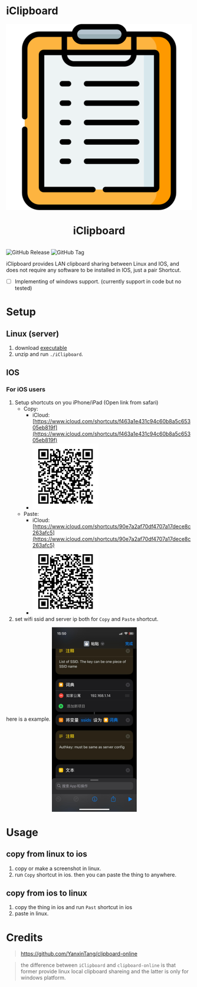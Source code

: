 # iClipboard

<div align="center">
  <img src="https://raw.githubusercontent.com/Sologala/iClipboard/master/resources/clipboard.png" style="display: inline-block; vertical-align: middle;">
  <h1 style="display: inline-block; vertical-align: middle;">iClipboard</h1>
</div>

![GitHub Release](https://img.shields.io/github/v/release/Sologala/iClipboard) 
![GitHub Tag](https://img.shields.io/github/v/tag/Sologala/iClipboard)

iClipboard provides LAN clipboard sharing between Linux and IOS, and does not require any software to be installed in IOS, just a pair Shortcut.


- [ ] Implementing of windows support. (currently support in code but no tested)

# Setup
## Linux (server)

1. download [executable](https://github.com/Sologala/iClipboard/releases) 
2. unzip and run `./iClipboard`. 


## IOS
### For iOS users

1. Setup shortcuts on you iPhone/iPad (Open link from safari)
    - Copy:
      - iCloud: [https://www.icloud.com/shortcuts/f463a1e431c94c60b8a5c65305eb819f](https://www.icloud.com/shortcuts/f463a1e431c94c60b8a5c65305eb819f)
      - ![Copy](./resources/copy.png)
    - Paste:
      - iCloud: [https://www.icloud.com/shortcuts/90e7a2af70df4707a17dece8c263afc5](https://www.icloud.com/shortcuts/90e7a2af70df4707a17dece8c263afc5)
      - ![Paste](./resources/paste.png)
2. set wifi ssid and server ip both for `Copy` and `Paste` shortcut.

here is a example.
<img src="./resources/ios.jpg" height = "500" alt="图片名称" align=center />

# Usage
## copy from linux to ios

1. copy or make a screenshot in linux.
2. run `Copy` shortcut in ios. then you can paste the thing to anywhere.

## copy from ios to linux
1. copy the thing in ios and run `Past` shortcut in ios
2. paste in linux.


# Credits
> https://github.com/YanxinTang/clipboard-online

> the difference between `iClipboard` and `clipboard-online` is that former provide linux local clipboard shareing and the latter is only for windows platform. 


